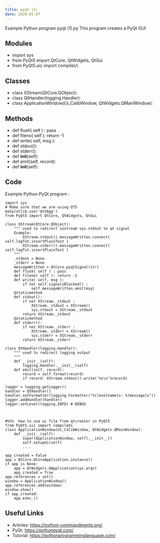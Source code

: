 ```yaml
---
title: pyqt (1)
date: 2020-05-07
---
```

Example Python program pyqt (1).py
This program creates a PyQt GUI

## Modules

* import sys
* from PyQt5 import QtCore, QtWidgets, QtGui
* from PyQt5.uic import compileUi

## Classes

* class XStream(QtCore.QObject):
* class QtHandler(logging.Handler):
* class ApplicationWindow(Ui_CalibWindow, QtWidgets.QMainWindow):

## Methods

* def flush( self ) : pass
* def fileno( self ): return -1
* def write( self, msg ):
* def stdout():
* def stderr():
* def __init__(self):
* def emit(self, record):
* def __init__(self):

## Code

Example Python PyQt program :

    import sys
    # Make sure that we are using QT5
    matplotlib.use('Qt5Agg')
    from PyQt5 import QtCore, QtWidgets, QtGui
    
    class XStream(QtCore.QObject):
        """ used to redirect iostream sys.stdout to qt signal 
        Example:
            XStream.stdout().messageWritten.connect( self.logTxt.insertPlainText )
            XStream.stderr().messageWritten.connect( self.logTxt.insertPlainText )
        """
        _stdout = None
        _stderr = None
        messageWritten = QtCore.pyqtSignal(str)
        def flush( self ) : pass
        def fileno( self ): return -1
        def write( self, msg ):
            if not self.signalsBlocked() :
                self.messageWritten.emit(msg)
        @staticmethod
        def stdout():
            if not XStream._stdout :
                XStream._stdout = XStream()
                sys.stdout = XStream._stdout
            return XStream._stdout
        @staticmethod
        def stderr():
            if not XStream._stderr :
                XStream._stderr = XStream()
                sys.stderr = XStream._stderr
            return XStream._stderr
        
    class QtHandler(logging.Handler):
        """ used to redirect logging output  
        """
        def __init__(self):
            logging.Handler.__init__(self)
        def emit(self, record):
            record = self.format(record)
            if record: XStream.stdout().write('%s\n'%record)
        
    logger = logging.getLogger()
    handler = QtHandler()
    handler.setFormatter(logging.Formatter("%(levelname)s: %(message)s"))
    logger.addHandler(handler)
    logger.setLevel(logging.INFO) # DEBUG
    
    
    
    #%%%  how to use ui file from qtcreator in PyQt5
    from PyQt5.uic import compileUi
    class ApplicationWindow(Ui_CalibWindow, QtWidgets.QMainWindow):
        def __init__(self):
            super(ApplicationWindow, self).__init__()
            self.setupUi(self)
            ....
            
    app_created = False
    app = QtCore.QCoreApplication.instance()
    if app is None:
        app = QtWidgets.QApplication(sys.argv)
        app_created = True
    app.references = set()
    window = ApplicationWindow()
    app.references.add(window)
    window.show()
    if app_created:
        app.exec_()        

## Useful Links

- Articles: https://python-commandments.org/
- PyQt: https://pythonpyqt.com/
- Tutorial: https://pythonprogramminglanguage.com/
